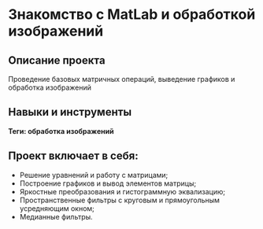 # Знакомство с MatLab и обработкой изображений
## Описание проекта
Проведение базовых матричных операций, выведение графиков и обработка изображений
## Навыки и инструменты
**Теги: обработка изображений**

## Проект включает в себя: 
 - Решение уравнений и работу с матрицами;
 - Построение графиков и вывод элементов матрицы;
 - Яркостные преобразования и гистограммную эквализацию;
 - Пространственные фильтры с круговым и прямоугольным усредняющим окном;
 - Медианные фильтры.

